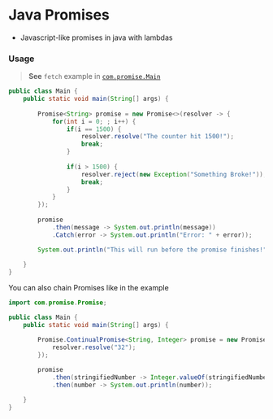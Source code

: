 # Java Promises

- Javascript-like promises in java with lambdas

### Usage

> **See** `fetch` example in [`com.promise.Main`](src/com/promise/Main.java)

```java
public class Main {
    public static void main(String[] args) {
        
        Promise<String> promise = new Promise<>(resolver -> {
            for(int i = 0; ; i++) {
                if(i == 1500) {
                    resolver.resolve("The counter hit 1500!");
                    break;
                }
                
                if(i > 1500) {
                    resolver.reject(new Exception("Something Broke!"));
                    break;
                }
            }
        });
        
        promise
            .then(message -> System.out.println(message))
            .Catch(error -> System.out.println("Error: " + error));

        System.out.println("This will run before the promise finishes!");
        
    }
}
```

You can also chain Promises like in the example

```java
import com.promise.Promise;

public class Main {
    public static void main(String[] args) {

        Promise.ContinualPromise<String, Integer> promise = new Promise.ContinualPromise<>(resolver -> {
            resolver.resolve("32");
        });
        
        promise
            .then(stringifiedNumber -> Integer.valueOf(stringifiedNumber))
            .then(number -> System.out.println(number));

    }
}
```